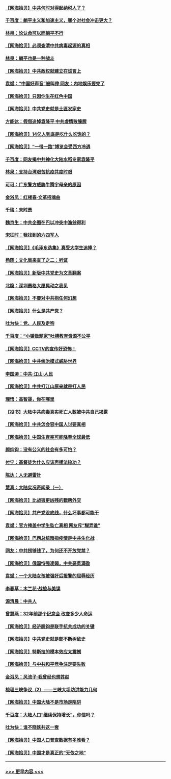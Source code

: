 #### [【网海拾贝】中共何时对得起纳税人了？](../pages/nsc993/n12985578.md?t=05310551) 
#### [千百度：躺平主义和加速主义，哪个对社会冲击更大？](../pages/nsc993/n12985512.md?t=05310551) 
#### [林泉：论认命可以而躺平不行](../pages/nsc993/n12985505.md?t=05310551) 
#### [【网海拾贝】必须查清中共病毒起源的真相](../pages/nsc993/n12984276.md?t=05310551) 
#### [林泉：躺平也是一种战斗](../pages/nsc993/n12984194.md?t=05310551) 
#### [【网海拾贝】中共政权就建立在谎言上](../pages/nsc993/n12981880.md?t=05310551) 
#### [袁斌：“中国好声音”被叫停 网友：内地娱乐要完了](../pages/nsc993/n12981826.md?t=05310551) 
#### [【网海拾贝】只因你生在红色中国](../pages/nsc993/n12979096.md?t=05310551) 
#### [【网海拾贝】中共党史就是土匪发家史](../pages/nsc993/n12976478.md?t=05310551) 
#### [方能达：假借追悼袁隆平 中共虚情散臊腥](../pages/nsc993/n12976396.md?t=05310551) 
#### [【网海拾贝】14亿人到底是吃什么吃饱的？](../pages/nsc993/n12974125.md?t=05310551) 
#### [【网海拾贝】“一带一路”博览会受西方冷遇](../pages/nsc993/n12971787.md?t=05310551) 
#### [千百度：网友揭中共神化大陆水稻专家袁隆平](../pages/nsc993/n12971733.md?t=05310551) 
#### [林泉：支持台湾艰苦抗疫共度时艰](../pages/nsc993/n12971350.md?t=05310551) 
#### [可可：广东警方威胁牛腾宇母亲的原因](../pages/nsc993/n12971100.md?t=05310551) 
#### [金浴凤：红楼春·文革招魂曲](../pages/nsc993/n12970354.md?t=05310551) 
#### [千瑞：末时景](../pages/nsc993/n12970337.md?t=05310551) 
#### [魏京生：中共企图在巴以冲突中渔翁得利](../pages/nsc993/n12970286.md?t=05310551) 
#### [宋征时：我找到的六四军人](../pages/nsc993/n12970213.md?t=05310551) 
#### [【网海拾贝】《毛泽东选集》真受大学生追捧？](../pages/nsc993/n12968779.md?t=05310551) 
#### [杨晖：文化局来查了之二：听证](../pages/nsc993/n12966528.md?t=05310551) 
#### [【网海拾贝】新版中共党史为文革翻案](../pages/nsc993/n12967526.md?t=05310551) 
#### [北隐：深圳赛格大厦晃动之我见](../pages/nsc993/n12967393.md?t=05310551) 
#### [【网海拾贝】不要对中共抱任何幻想](../pages/nsc993/n12965222.md?t=05310551) 
#### [【网海拾贝】什么是共产党？](../pages/nsc993/n12962781.md?t=05310551) 
#### [吐为快：党、人民及走狗](../pages/nsc993/n12962747.md?t=05310551) 
#### [千百度：“小镇做题家”吐槽教育资源不公平](../pages/nsc993/n12962705.md?t=05310551) 
#### [【网海拾贝】CCTV的宣传好恐怖！](../pages/nsc993/n12959984.md?t=05310551) 
#### [【网海拾贝】中共统治模式威胁世界](../pages/nsc993/n12957622.md?t=05310551) 
#### [李国涛：中共‧江山‧人民](../pages/nsc993/n12957502.md?t=05310551) 
#### [【网海拾贝】中共打江山原来就是打人民](../pages/nsc993/n12954345.md?t=05310551) 
#### [理悟：高智晟，你在哪里](../pages/nsc993/n12953115.md?t=05310551) 
#### [【投书】大陆中共病毒真实死亡人数被中共自己揭露](../pages/nsc993/n12953050.md?t=05310551) 
#### [【网海拾贝】中共怎会容中国人讨要真相](../pages/nsc993/n12952161.md?t=05310551) 
#### [【网海拾贝】中国生育率可能降至全球最低](../pages/nsc993/n12948793.md?t=05310551) 
#### [颜纯钩：没有公义的社会有多可怕？](../pages/nsc993/n12947626.md?t=05310551) 
#### [付宁：基督徒为什么应该声援法轮功？](../pages/nsc993/n12947233.md?t=05310551) 
#### [陈达：人无避雷针](../pages/nsc993/n12947098.md?t=05310551) 
#### [慧真：大陆实况奇闻录（一）](../pages/nsc993/n12945811.md?t=05310551) 
#### [【网海拾贝】比战狼更凶残的戳瞎外交](../pages/nsc993/n12945717.md?t=05310551) 
#### [【网海拾贝】共产党没底线，什么坏事都可能干](../pages/nsc993/n12942090.md?t=05310551) 
#### [袁斌：官方掩盖中学生坠亡真相 网友斥“糊弄谁”](../pages/nsc993/n12942029.md?t=05310551) 
#### [【网海拾贝】巴西总统暗指疫情是中共生化战](../pages/nsc993/n12938999.md?t=05310551) 
#### [网友：中共捞够钱了，为何还不开放党禁？](../pages/nsc993/n12938952.md?t=05310551) 
#### [【网海拾贝】俄国恃强凌弱，中共恶贯满盈](../pages/nsc993/n12936626.md?t=05310551) 
#### [袁斌：一个大陆女孩被强奸后报警的屈辱经历](../pages/nsc993/n12936547.md?t=05310551) 
#### [李春草：木兰花·战狼与美谍](../pages/nsc993/n12935995.md?t=05310551) 
#### [源清晨：中共人](../pages/nsc993/n12935589.md?t=05310551) 
#### [曾慧燕：32年前那个纪念会 改变多少人命运](../pages/nsc993/n12934233.md?t=05310551) 
#### [【网海拾贝】经济脱钩是联手抗共成功的关键](../pages/nsc993/n12934176.md?t=05310551) 
#### [【网海拾贝】中共党史就是部不断树敌史](../pages/nsc993/n12932844.md?t=05310551) 
#### [【网海拾贝】特斯拉的模本效应太震撼](../pages/nsc993/n12925626.md?t=05310551) 
#### [【网海拾贝】与中共和平竞争注定要失败](../pages/nsc993/n12923326.md?t=05310551) 
#### [金浴凤：风流子‧我曾经也想姓赵](../pages/nsc993/n12920911.md?t=05310551) 
#### [梳理三峡争议（2）——三峡大坝防洪能力几何](../pages/nsc993/n12920173.md?t=05310551) 
#### [【网海拾贝】中国大陆不是市场是陷阱](../pages/nsc993/n12920143.md?t=05310551) 
#### [千百度：大陆人口“继续保持增长”，你信吗？](../pages/nsc993/n12918946.md?t=05310551) 
#### [吐为快：谁不晓妖共这一套](../pages/nsc993/n12918941.md?t=05310551) 
#### [【网海拾贝】中国人口普查数据有多难看？](../pages/nsc993/n12917822.md?t=05310551) 
#### [【网海拾贝】中国才是真正的“无依之地”](../pages/nsc993/n12915845.md?t=05310551) 

----
#### [ >>> 更早内容 <<< ](../indexes/nsc993-earlier.md)
